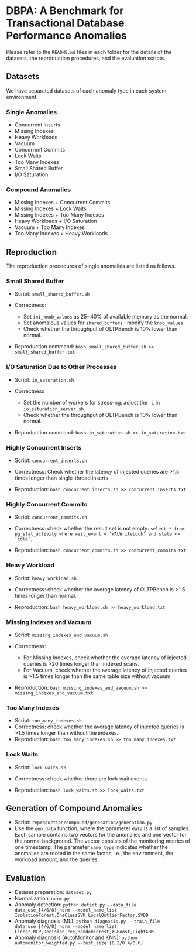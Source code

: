# DBPA: A Benchmark for Transactional Database Performance Anomalies

Please refer to the `README.md` files in each folder for the details of the datasets, the reproduction procedures, and the evaluation scripts.

## Datasets

We have separated datasets of each anomaly type in each system environment.

### Single Anomalies

- Concurrent Inserts
- Missing Indexes
- Heavy Workloads
- Vacuum
- Concurrent Commits
- Lock Waits
- Too Many Indexes
- Small Shared Buffer
- I/O Saturation

### Compound Anomalies

- Missing Indexes + Concurrent Commits
- Missing Indexes + Lock Waits
- Missing Indexes + Too Many Indexes
- Heavy Workloads + I/O Saturation
- Vacuum + Too Many Indexes
- Too Many Indexes + Heavy Workloads

## Reproduction

The reproduction procedures of single anomalies are listed as follows.

### Small Shared Buffer

- Script: `small_shared_buffer.sh` 


- Correctness: 
  - Set `ini_knob_values` as 25~40% of available memory as the normal. 
  - Set anomalous values for `shared_buffers` : modify the `knob_values` 
  - Check whether the throughput of OLTPBench is 10% lower than normal.
- Reproduction command: `bash small_shared_buffer.sh >> small_shared_buffer.txt` 

### I/O Saturation Due to Other Processes

- Script: `io_saturation.sh`
- Correctness
  - Set the number of workers for stress-ng: adjust the `-i` in  `io_saturation_server.sh` 
  - Check whether the throughput of OLTPBench is 10% lower than normal.


- Reproduction command: `bash io_saturation.sh >> io_saturation.txt` 

### Highly Concurrent Inserts

- Script: `concurrent_inserts.sh` 


- Correctness: Check whether the latency of injected queries are >1.5 times longer than single-thread inserts
- Reproduction: `bash concurrent_inserts.sh >> concurrent_inserts.txt` 

### Highly Concurrent Commits

- Script: `concurrent_commits.sh` 


- Correctness: check whether the result set is not empty: `select * from pg_stat_activity where wait_event = ‘WALWriteLock’ and state <> ‘idle’;` 
- Reproduction: `bash concurrent_commits.sh >> concurrent_commits.txt` 

### Heavy Workload

- Script: `heavy_workload.sh` 


- Correctness: check whether the average latency of OLTPBench is >1.5 times longer than normal.
- Reproduction: `bash heavy_workload.sh >> heavy_workload.txt` 

### Missing Indexes and Vacuum

- Script: `missing_indexes_and_vacuum.sh` 


- Correctness: 
  - For Missing Indexes, check whether the average latency of injected queries is >20 times longer than indexed scans.
  - For Vacuum, check whether the average latency of injected queries is >1.5 times longer than the same table size without vacuum.
- Reproduction: `bash missing_indexes_and_vacuum.sh >> missing_indexes_and_vacuum.txt` 

### Too Many Indexes

- Script: `too_many_indexes.sh` 
- Correctness: check whether the average latency of injected queries is >1.5 times longer than without the indexes.
- Reproduction: `bash too_many_indexes.sh >> too_many_indexes.txt` 

### Lock Waits

- Script: `lock_waits.sh` 


- Correctness: check whether there are lock wait events.
- Reproduction: `bash lock_waits.sh >> lock_waits.txt` 

## Generation of Compound Anomalies

- Script: `reproduction/compound/generation/generation.py`
- Use the `gen_data` function, where the parameter `data` is a list of samples. Each sample contains two vectors for the anomalies and one vector for the normal background. The vector consists of the monitoring metrics of one timestamp. The parameter `same_type` indicates whether the anomalies are rooted in the same factor, i.e., the environment, the workload amount, and the queries.

## Evaluation

- Dataset preparation: `dataset.py`
- Normalization: `norm.py`
- Anomaly detection: `python detect.py --data_file data_use_[4/6/8]_norm --model_name_list IsolationForest,OneClassSVM,LocalOutlierFactor,SVDD`
- Anomaly diagnosis (ML):  `python diagnosis.py --train_file data_use_[4/6/8]_norm --model_name_list Linear,MLP,DecisionTree,RandomForest,XGBoost,LightGBM` 
- Anomaly diagnosis (AutoMonitor and KNN): `python automonitor_weighted.py --test_size [0.2/0.4/0.6]`